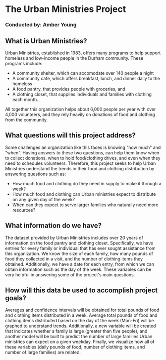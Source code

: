 # The Urban Ministries Project
### Conducted by: Amber Young

## What is Urban Ministries?
Urban Ministries, established in 1983, offers many programs to help support homeless and low-income people in the Durham community. These programs include:

* A community shelter, which can accomodate over 140 people a night
* A community cafe, which offers breakfast, lunch, and dinner daily to the homeless
* A food pantry, that provides people with groceries, and
* A clothing closet, that supplies individuals and families with clothing each month.

All together this organization helps about 6,000 people per year with over 4,000 volunteers, and they rely heavily on donations of food and clothing from the community.

## What questions will this project address?
Some challenges an organization like this faces is knowing "how much" and "when".
Having answers to these two questions, can help them know when to collect donations, when to hold food/clothing drives, and even when they need to schedules volunteers.
Therefore, this project seeks to help Urban Ministries understand the trends in their food and clothing distribution by answering questions such as:

* How much food and clothing do they need in supply to make it through a week?
* How much food and clothing can Urban ministries expect to distribute on any given day of the week?
* When can they expect to serve larger families who naturally need more resources?

## What information do we have?
The dataset provided by Urban Ministries includes over 20 years of information on the food pantry and clothing closet.
Specifically, we have entries for every family or individual that has ever sought assistance from this organization.
We know the size of each family, how many pounds of food they collected in a visit, and the number of clothing items they obtained. 
Additionally, we have a date for each entry, from which we can obtain information such as the day of the week.
These variables can be very helpful in answering some of the project's main questions.

## How will this data be used to accomplish project goals?
Averages and confidence intervals will be obtained for total pounds of food and clothing items distributed in a week.
Average total pounds of food and clothing items distributed based on the day of the week (Mon-Fri) will be graphed to understand trends.
Additionally, a new variable will be created that indicates whether a family is large (greater than five people),
and another model will be built to predict the number of large families Urban ministries can expect on a given weekday.
Finally, we visualize how all of these variables (daily pounds of food, number of clothing items, and number of large families) are related.